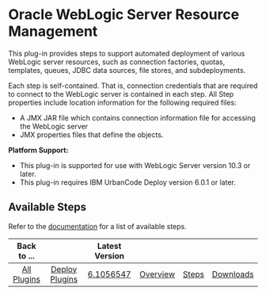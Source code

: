 
Oracle WebLogic Server Resource Management
==========================================


This plug-in provides steps to support automated deployment of various WebLogic server resources, such as connection 
factories, quotas, templates, queues, JDBC data sources, file stores, and subdeployments.


Each step is self-contained.
 That is, connection credentials that are required to connect to the WebLogic server is contained in each step. All Step
 properties include location information for the following required files:


* A JMX JAR file which contains connection 
information file for accessing the WebLogic server
* JMX properties files that define the objects.


**Platform 
Support:**


* This plug-in is supported for use with WebLogic Server version 10.3 or later.
* This plug-in requires IBM
 UrbanCode Deploy version 6.0.1 or later.



Available Steps
---------------


Refer to the 
[documentation](https://developer.ibm.com/urbancode/plugindoc/ibmucd/resource-management-weblogic-server/2-554520/steps/
 "Installing plug-ins in UrbanCode Deploy") for a list of available steps.





|Back to ...||Latest Version||||
| :---: | :---: | :---: | :---: | :---: | :---: |
|[All Plugins](../../index.md)|[Deploy Plugins](../README.md)|[6.1056547](https://raw.githubusercontent.com/UrbanCode/IBM-UCD-PLUGINS/main/files/plugin-air-WLS-Resource-Management/plugin-air-WLS-Resource-Management-6.1056547.zip)|[Overview](overview.md)|[Steps](steps.md)|[Downloads](downloads.md)|
